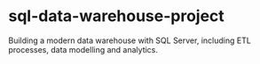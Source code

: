 # sql-data-warehouse-project
Building a modern data warehouse with SQL Server, including ETL processes, data modelling and analytics. 
